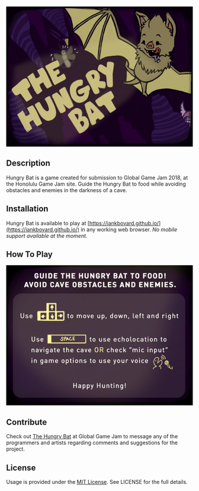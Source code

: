 ![alt text](https://github.com/IanKBovard/hungrybat/blob/master/assets/images/featuredstilloriginal.png?raw=true)

## Description

Hungry Bat is a game created for submission to Global Game Jam 2018, at the Honolulu Game Jam site. Guide the Hungry Bat to food while avoiding obstacles and enemies in the darkness of a cave. 


## Installation

Hungry Bat is available to play at [https://iankbovard.github.io/](https://iankbovard.github.io/) in any working web browser. *No mobile support available at the moment.*

## How To Play

![alt text](https://github.com/IanKBovard/hungrybat/blob/master/assets/tutorial.png?raw=true) 

## Contribute


Check out [The Hungry Bat](https://globalgamejam.org/2018/games/hungry-bat) at Global Game Jam to message any of the programmers and artists regarding comments and suggestions for the project.

## License 

Usage is provided under the [MIT License](http://http//opensource.org/licenses/mit-license.php). See LICENSE for the full details.
